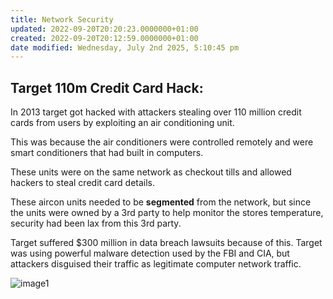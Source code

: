 ```yaml
---
title: Network Security
updated: 2022-09-20T20:20:23.0000000+01:00
created: 2022-09-20T20:12:59.0000000+01:00
date modified: Wednesday, July 2nd 2025, 5:10:45 pm
---
```


## Target 110m Credit Card Hack:

In 2013 target got hacked with attackers stealing over 110 million credit cards from users by exploiting an air conditioning unit.

This was because the air conditioners were controlled remotely and were smart conditioners that had built in computers.

These units were on the same network as checkout tills and allowed hackers to steal credit card details.

These aircon units needed to be **segmented** from the network, but since the units were owned by a 3rd party to help monitor the stores temperature, security had been lax from this 3rd party.

Target suffered \$300 million in data breach lawsuits because of this. Target was using powerful malware detection used by the FBI and CIA, but attackers disguised their traffic as legitimate computer network traffic.

![image1](../../_resources/image1-229.png)
